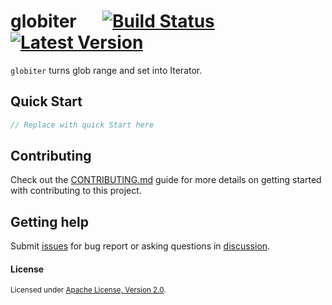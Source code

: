 # globiter &emsp; [![Build Status]][actions] [![Latest Version]][crates.io]

[Build Status]: https://img.shields.io/github/workflow/status/Xuanwo/globiter/CI/main
[actions]: https://github.com/Xuanwo/globiter/actions?query=branch%3Amain
[Latest Version]: https://img.shields.io/crates/v/globiter.svg
[crates.io]: https://crates.io/crates/globiter

`globiter` turns glob range and set into Iterator.

## Quick Start

```rust
// Replace with quick Start here
```

## Contributing

Check out the [CONTRIBUTING.md](./CONTRIBUTING.md) guide for more details on getting started with contributing to this project.

## Getting help

Submit [issues](https://github.com/Xuanwo/globiter/issues/new/choose) for bug report or asking questions in [discussion](https://github.com/Xuanwo/globiter/discussions/new?category=q-a).

#### License

<sup>
Licensed under <a href="./LICENSE">Apache License, Version 2.0</a>.
</sup>
